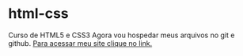# html-css
 Curso de HTML5 e CSS3
 Agora vou hospedar meus arquivos no git e github.
<a href="https://cgb102000.github.io/html-css/android">Para acessar meu site clique no link. </a>
